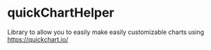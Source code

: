 # quickChartHelper
Library to allow you to easily make easily customizable charts using https://quickchart.io/

